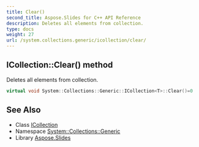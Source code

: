 ```yaml
---
title: Clear()
second_title: Aspose.Slides for C++ API Reference
description: Deletes all elements from collection.
type: docs
weight: 27
url: /system.collections.generic/icollection/clear/
---
```

## ICollection::Clear() method


Deletes all elements from collection.

```cpp
virtual void System::Collections::Generic::ICollection<T>::Clear()=0
```

## See Also

* Class [ICollection](../)
* Namespace [System::Collections::Generic](../../)
* Library [Aspose.Slides](../../../)